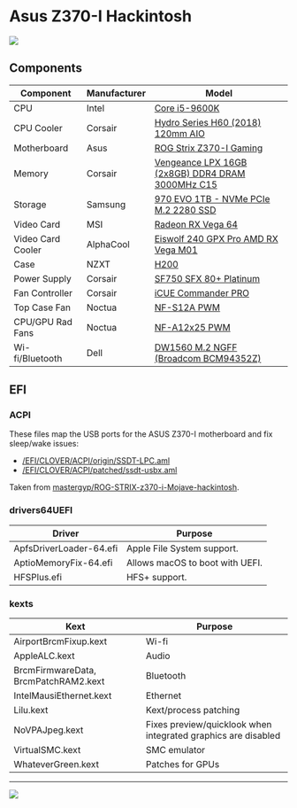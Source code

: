# Asus Z370-I Hackintosh

<img src="https://github.com/phine-eredar/asus-z370-i-hackintosh/blob/master/nzxt-h200-asus-z370-i.jpg"/>

## Components

| Component         | Manufacturer | Model
| ----------------- | -------------| ---
| CPU               | Intel        | [Core i5-9600K](https://ark.intel.com/content/www/us/en/ark/products/134896/intel-core-i5-9600k-processor-9m-cache-up-to-4-60-ghz.html)
| CPU Cooler        | Corsair      | [Hydro Series H60 (2018) 120mm AIO](https://www.corsair.com/us/en/Categories/Products/Liquid-Cooling/Single-Radiator-Liquid-Coolers/Hydro-Series™-H60-%282018%29-120mm-Liquid-CPU-Cooler/p/CW-9060036-WW)
| Motherboard       | Asus         | [ROG Strix Z370-I Gaming](https://www.asus.com/us/Motherboards/ROG-STRIX-Z370-I-GAMING/)
| Memory            | Corsair      | [Vengeance LPX 16GB (2x8GB) DDR4 DRAM 3000MHz C15](https://www.corsair.com/us/en/Categories/Products/Memory/vengeance-lpx-black/p/CMK16GX4M2B3000C15)
| Storage           | Samsung      | [970 EVO 1TB - NVMe PCIe M.2 2280 SSD](https://www.samsung.com/us/computing/memory-storage/solid-state-drives/ssd-970-evo-nvme-m-2-1tb-mz-v7e1t0bw/)
| Video Card        | MSI          | [Radeon RX Vega 64](https://www.msi.com/Graphics-card/Radeon-RX-Vega-64-8G)
| Video Card Cooler | AlphaCool    | [Eiswolf 240 GPX Pro AMD RX Vega M01](https://www.alphacool.com/shop/neue-produkte/22291/alphacool-eiswolf-120-gpx-pro-amd-rx-vega-m01-black)
| Case              | NZXT         | [H200](https://www.nzxt.com/products/h200-matte-white)
| Power Supply      | Corsair      | [SF750 SFX 80+ Platinum](https://www.corsair.com/us/en/Categories/Products/Power-Supply-Units/Power-Supply-Units-Advanced/SF-Series/p/CP-9020186-NA)
| Fan Controller    | Corsair      | [iCUE Commander PRO](https://www.corsair.com/us/en/Categories/Products/CORSAIR-LINK/iCUE-Commander-PRO-Smart-RGB-Lighting-and-Fan-Speed-Controller/p/CL-9011110-WW)
| Top Case Fan      | Noctua       | [NF-S12A PWM](https://noctua.at/en/nf-s12a-pwm)
| CPU/GPU Rad Fans  | Noctua       | [NF-A12x25 PWM](https://noctua.at/en/nf-a12x25-pwm)
| Wi-fi/Bluetooth   | Dell         | [DW1560 M.2 NGFF (Broadcom BCM94352Z)](https://wikidevi.com/wiki/Dell_Wireless_1560_(DW1560))

## EFI

### ACPI

These files map the USB ports for the ASUS Z370-I motherboard and fix sleep/wake issues:
* [/EFI/CLOVER/ACPI/origin/SSDT-LPC.aml](https://github.com/phine-eredar/asus-z370-i-hackintosh/blob/master/SSDT-LPC.aml?raw=true)
* [/EFI/CLOVER/ACPI/patched/ssdt-usbx.aml](https://github.com/phine-eredar/asus-z370-i-hackintosh/blob/master/ssdt-usbx.aml?raw=true)

Taken from [mastergyp/ROG-STRIX-z370-i-Mojave-hackintosh](https://github.com/mastergyp/ROG-STRIX-z370-i-Mojave-hackintosh).

### drivers64UEFI

| Driver                          | Purpose
| ------------------------------- | ---
| ApfsDriverLoader-64.efi         | Apple File System support.
| AptioMemoryFix-64.efi           | Allows macOS to boot with UEFI.
| HFSPlus.efi                     | HFS+ support.

### kexts

| Kext                                 | Purpose
| ------------------------------------ | ---
| AirportBrcmFixup.kext                | Wi-fi
| AppleALC.kext                        | Audio
| BrcmFirmwareData, BrcmPatchRAM2.kext | Bluetooth
| IntelMausiEthernet.kext              | Ethernet
| Lilu.kext                            | Kext/process patching
| NoVPAJpeg.kext                       | Fixes preview/quicklook when integrated graphics are disabled
| VirtualSMC.kext                      | SMC emulator
| WhateverGreen.kext                   | Patches for GPUs

---

<img src="https://github.com/phine-eredar/asus-z370-i-hackintosh/blob/master/Screen%20Shot%202019-03-20%20at%2012.00.18%20AM.png"/>
